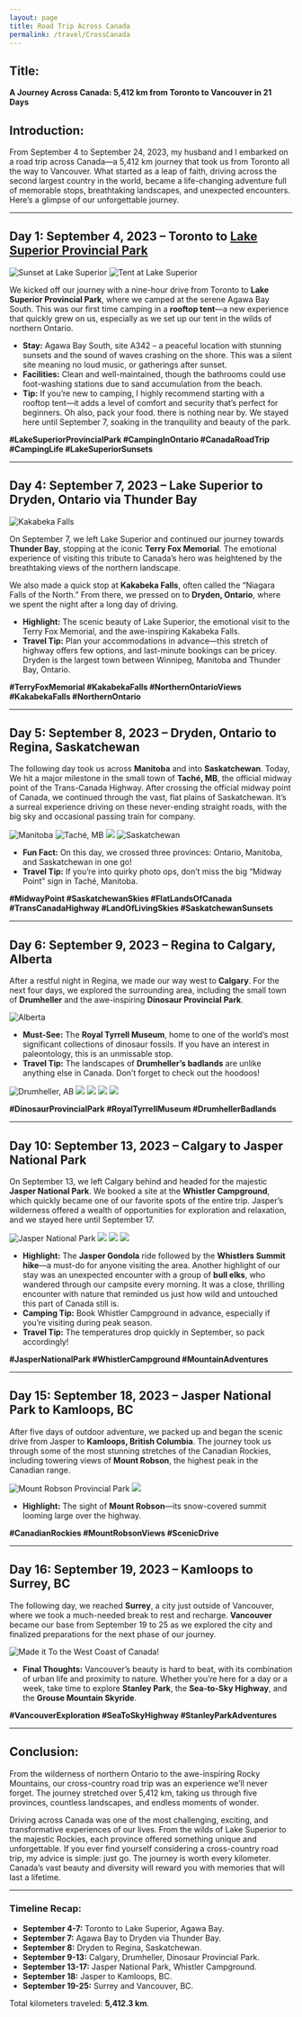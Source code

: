 ```yaml
---
layout: page
title: Road Trip Across Canada
permalink: /travel/CrossCanada
---
```


## Title:
**A Journey Across Canada: 5,412 km from Toronto to Vancouver in 21 Days**

## Introduction:
From September 4 to September 24, 2023, my husband and I embarked on a road trip across Canada—a 5,412 km journey that took us from Toronto all the way to Vancouver. What started as a leap of faith, driving across the second largest country in the world, became a life-changing adventure full of memorable stops, breathtaking landscapes, and unexpected encounters. Here’s a glimpse of our unforgettable journey.

---

## Day 1: September 4, 2023 – Toronto to [Lake Superior Provincial Park](https://www.ontarioparks.ca/park/lakesuperior)

![Sunset at Lake Superior](photos/Sunset.jpg)
![Tent at Lake Superior](photos/Tent.jpg)

We kicked off our journey with a nine-hour drive from Toronto to **Lake Superior Provincial Park**, where we camped at the serene Agawa Bay South. This was our first time camping in a **rooftop tent**—a new experience that quickly grew on us, especially as we set up our tent in the wilds of northern Ontario.

- **Stay:** Agawa Bay South, site A342 – a peaceful location with stunning sunsets and the sound of waves crashing on the shore. This was a silent site meaning no loud music, or gatherings after sunset. 
- **Facilities:** Clean and well-maintained, though the bathrooms could use foot-washing stations due to sand accumulation from the beach.
- **Tip:** If you’re new to camping, I highly recommend starting with a rooftop tent—it adds a level of comfort and security that’s perfect for beginners. Oh also, pack your food.  there is nothing near by.
We stayed here until September 7, soaking in the tranquility and beauty of the park.

**#LakeSuperiorProvincialPark #CampingInOntario #CanadaRoadTrip #CampingLife #LakeSuperiorSunsets**

---

## Day 4: September 7, 2023 – Lake Superior to Dryden, Ontario via Thunder Bay

![Kakabeka Falls](photos/KakabekaFalls.jpg)

On September 7, we left Lake Superior and continued our journey towards **Thunder Bay**, stopping at the iconic **Terry Fox Memorial**. The emotional experience of visiting this tribute to Canada’s hero was heightened by the breathtaking views of the northern landscape.

We also made a quick stop at **Kakabeka Falls**, often called the “Niagara Falls of the North.” From there, we pressed on to **Dryden, Ontario**, where we spent the night after a long day of driving.

- **Highlight:** The scenic beauty of Lake Superior, the emotional visit to the Terry Fox Memorial, and the awe-inspiring Kakabeka Falls.
- **Travel Tip:** Plan your accommodations in advance—this stretch of highway offers few options, and last-minute bookings can be pricey. Dryden is the largest town between Winnipeg, Manitoba and Thunder Bay, Ontario.

**#TerryFoxMemorial #KakabekaFalls #NorthernOntarioViews #KakabekaFalls #NorthernOntario**

---

## Day 5: September 8, 2023 – Dryden, Ontario to Regina, Saskatchewan
The following day took us across **Manitoba** and into **Saskatchewan**. Today, We hit a major milestone in the small town of **Taché, MB**, the official midway point of the Trans-Canada Highway. After crossing the official midway point of Canada, we continued through the vast, flat plains of Saskatchewan. It’s a surreal experience driving on these never-ending straight roads, with the big sky and occasional passing train for company.

![Manitoba](photos/MB.jpg)
![Taché, MB](photos/CenterOfCanada.jpg)
![](OldCenterOfCanadaSign.jpg)
![Saskatchewan](photos/SK.jpg)

- **Fun Fact:** On this day, we crossed three provinces: Ontario, Manitoba, and Saskatchewan in one go!
- **Travel Tip:** If you’re into quirky photo ops, don’t miss the big “Midway Point” sign in Taché, Manitoba.

**#MidwayPoint #SaskatchewanSkies #FlatLandsOfCanada #TransCanadaHighway #LandOfLivingSkies #SaskatchewanSunsets**

---

## Day 6: September 9, 2023 – Regina to Calgary, Alberta
After a restful night in Regina, we made our way west to **Calgary**. For the next four days, we explored the surrounding area, including the small town of **Drumheller** and the awe-inspiring **Dinosaur Provincial Park**.

![Alberta](photos/AB.jpg)

- **Must-See:** The **Royal Tyrrell Museum**, home to one of the world’s most significant collections of dinosaur fossils. If you have an interest in paleontology, this is an unmissable stop.
- **Travel Tip:** The landscapes of **Drumheller’s badlands** are unlike anything else in Canada. Don’t forget to check out the hoodoos!

![Drumheller, AB](photos/Dino.jpg)
![](photos/Dino2.jpg)
![](photos/Hoodos.jpg)
![](photos/Hoodoos2.jpg)
![](photos/RTM.jpg)

**#DinosaurProvincialPark #RoyalTyrrellMuseum #DrumhellerBadlands**

---

## Day 10: September 13, 2023 – Calgary to Jasper National Park
On September 13, we left Calgary behind and headed for the majestic **Jasper National Park**. We booked a site at the **Whistler Campground**, which quickly became one of our favorite spots of the entire trip. Jasper’s wilderness offered a wealth of opportunities for exploration and relaxation, and we stayed here until September 17.

![Jasper National Park](photos/JasperNP.jpg)
![](photos/JasperNP2.jpg)
![](photos/BullElk1.jpg)
![](photos/CampInJasper.jpg)

- **Highlight:** The **Jasper Gondola** ride followed by the **Whistlers Summit hike**—a must-do for anyone visiting the area. Another highlight of our stay was an unexpected encounter with a group of **bull elks**, who wandered through our campsite every morning. It was a close, thrilling encounter with nature that reminded us just how wild and untouched this part of Canada still is.
- **Camping Tip:** Book Whistler Campground in advance, especially if you’re visiting during peak season.
- **Travel Tip:** The temperatures drop quickly in September, so pack accordingly!

**#JasperNationalPark #WhistlerCampground #MountainAdventures**

---

## Day 15: September 18, 2023 – Jasper National Park to Kamloops, BC
After five days of outdoor adventure, we packed up and began the scenic drive from Jasper to **Kamloops, British Columbia**. The journey took us through some of the most stunning stretches of the Canadian Rockies, including towering views of **Mount Robson**, the highest peak in the Canadian range.

![Mount Robson Provincial Park](photos/BC1.jpg)
![](photos/MountRobsonPP.jpg)

- **Highlight:** The sight of **Mount Robson**—its snow-covered summit looming large over the highway.

**#CanadianRockies #MountRobsonViews #ScenicDrive**

---

## Day 16: September 19, 2023 – Kamloops to Surrey, BC
The following day, we reached **Surrey**, a city just outside of Vancouver, where we took a much-needed break to rest and recharge. **Vancouver** became our base from September 19 to 25 as we explored the city and finalized preparations for the next phase of our journey.

![Made it To the West Coast of Canada!](photos/BC2_MadeIt.PNG)

- **Final Thoughts:** Vancouver’s beauty is hard to beat, with its combination of urban life and proximity to nature. Whether you’re here for a day or a week, take time to explore **Stanley Park**, the **Sea-to-Sky Highway**, and the **Grouse Mountain Skyride**.

**#VancouverExploration #SeaToSkyHighway #StanleyParkAdventures**

---

## Conclusion:
From the wilderness of northern Ontario to the awe-inspiring Rocky Mountains, our cross-country road trip was an experience we’ll never forget. The journey stretched over 5,412 km, taking us through five provinces, countless landscapes, and endless moments of wonder. 

Driving across Canada was one of the most challenging, exciting, and transformative experiences of our lives. From the wilds of Lake Superior to the majestic Rockies, each province offered something unique and unforgettable. If you ever find yourself considering a cross-country road trip, my advice is simple: just go. The journey is worth every kilometer. Canada’s vast beauty and diversity will reward you with memories that will last a lifetime.

---

### Timeline Recap:
- **September 4-7:** Toronto to Lake Superior, Agawa Bay.
- **September 7:** Agawa Bay to Dryden via Thunder Bay.
- **September 8:** Dryden to Regina, Saskatchewan.
- **September 9-13:** Calgary, Drumheller, Dinosaur Provincial Park.
- **September 13-17:** Jasper National Park, Whistler Campground.
- **September 18:** Jasper to Kamloops, BC.
- **September 19-25:** Surrey and Vancouver, BC.

Total kilometers traveled: **5,412.3 km**.
